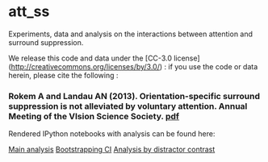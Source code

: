 att_ss
======

Experiments, data and analysis on the interactions between attention and surround suppression. 

We release this code and data under the [CC-3.0 license] (http://creativecommons.org/licenses/by/3.0/) : if you use the code or data herein, please cite the following :

### Rokem A and Landau AN (2013). Orientation-specific surround suppression is not alleviated by voluntary attention. Annual Meeting of the VIsion Science Society. [pdf](RokemLandauVSS2013Poster4.pdf)


Rendered IPython notebooks with analysis can be found here: 

[Main analysis](http://nbviewer.ipython.org/github/arokem/att_ss/blob/master/GroupAnalysis.ipynb)
[Bootstrapping CI](http://nbviewer.ipython.org/github/arokem/att_ss/blob/master/BootStrappingCI.ipynb)
[Analysis by distractor contrast](http://nbviewer.ipython.org/github/arokem/att_ss/blob/master/AnalyzeByDistractor.ipynb)
